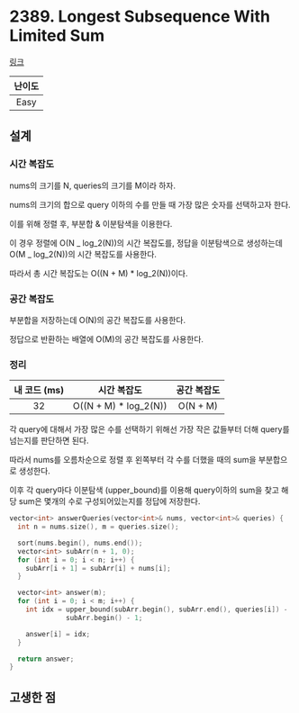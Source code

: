 # 2389. Longest Subsequence With Limited Sum

[링크](https://leetcode.com/problems/longest-subsequence-with-limited-sum/)

| 난이도 |
| :----: |
|  Easy  |

## 설계

### 시간 복잡도

nums의 크기를 N, queries의 크기를 M이라 하자.

nums의 크기의 합으로 query 이하의 수를 만들 때 가장 많은 숫자를 선택하고자 한다.

이를 위해 정렬 후, 부분합 & 이분탐색을 이용한다.

이 경우 정렬에 O(N _ log_2(N))의 시간 복잡도를, 정답을 이분탐색으로 생성하는데 O(M _ log_2(N))의 시간 복잡도를 사용한다.

따라서 총 시간 복잡도는 O((N + M) \* log_2(N))이다.

### 공간 복잡도

부분합을 저장하는데 O(N)의 공간 복잡도를 사용한다.

정답으로 반환하는 배열에 O(M)의 공간 복잡도를 사용한다.

### 정리

| 내 코드 (ms) |      시간 복잡도       | 공간 복잡도 |
| :----------: | :--------------------: | :---------: |
|      32      | O((N + M) \* log_2(N)) |  O(N + M)   |

각 query에 대해서 가장 많은 수를 선택하기 위해선 가장 작은 값들부터 더해 query를 넘는지를 판단하면 된다.

따라서 nums를 오름차순으로 정렬 후 왼쪽부터 각 수를 더했을 때의 sum을 부분합으로 생성한다.

이후 각 query마다 이분탐색 (upper_bound)를 이용해 query이하의 sum을 찾고 해당 sum은 몇개의 수로 구성되어있는지를 정답에 저장한다.

```cpp
vector<int> answerQueries(vector<int>& nums, vector<int>& queries) {
  int n = nums.size(), m = queries.size();

  sort(nums.begin(), nums.end());
  vector<int> subArr(n + 1, 0);
  for (int i = 0; i < n; i++) {
    subArr[i + 1] = subArr[i] + nums[i];
  }

  vector<int> answer(m);
  for (int i = 0; i < m; i++) {
    int idx = upper_bound(subArr.begin(), subArr.end(), queries[i]) -
              subArr.begin() - 1;

    answer[i] = idx;
  }

  return answer;
}
```

## 고생한 점
